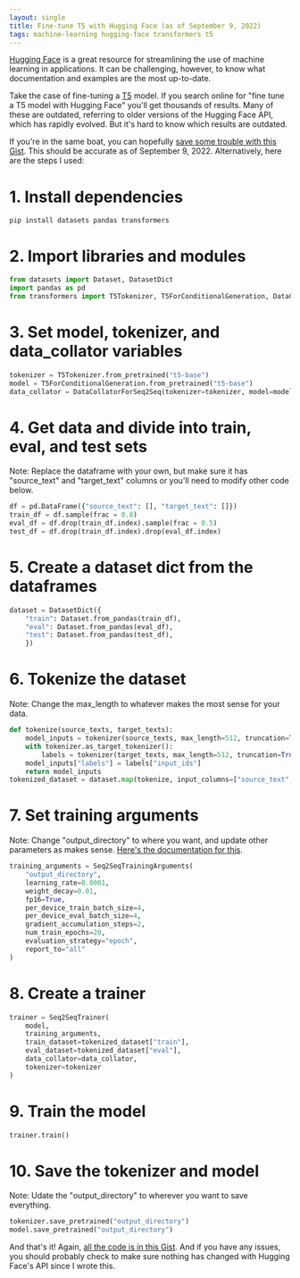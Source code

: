 ```yaml
---
layout: single
title: Fine-tune T5 with Hugging Face (as of September 9, 2022)
tags: machine-learning hugging-face transformers t5
---
```


[Hugging Face](https://huggingface.co/) is a great resource for streamlining the use of machine learning in applications. It can be challenging, however, to know what documentation and examples are the most up-to-date. 

Take the case of fine-tuning a [T5](https://ai.googleblog.com/2020/02/exploring-transfer-learning-with-t5.html) model. If you search online for "fine tune a T5 model with Hugging Face" you'll get thousands of results. Many of these are outdated, referring to older versions of the Hugging Face API, which has rapidly evolved. But it's hard to know which results are outdated.

If you're in the same boat, you can hopefully [save some trouble with this Gist](https://gist.github.com/simonmesmith/0334cef17d06d23ca5fa50c78a956d57). This should be accurate as of September 9, 2022. Alternatively, here are the steps I used:

# 1. Install dependencies

```console
pip install datasets pandas transformers
```

# 2. Import libraries and modules

```python
from datasets import Dataset, DatasetDict
import pandas as pd
from transformers import T5Tokenizer, T5ForConditionalGeneration, DataCollatorForSeq2Seq, Seq2SeqTrainingArguments, Seq2SeqTrainer
```

# 3. Set model, tokenizer, and data_collator variables

```python
tokenizer = T5Tokenizer.from_pretrained("t5-base")
model = T5ForConditionalGeneration.from_pretrained("t5-base")
data_collator = DataCollatorForSeq2Seq(tokenizer=tokenizer, model=model)
```

# 4. Get data and divide into train, eval, and test sets

Note: Replace the dataframe with your own, but make sure it has "source_text" and "target_text" columns or you'll need to modify other code below.

```python
df = pd.DataFrame({"source_text": [], "target_text": []}) 
train_df = df.sample(frac = 0.8)
eval_df = df.drop(train_df.index).sample(frac = 0.5)
test_df = df.drop(train_df.index).drop(eval_df.index)
```

# 5. Create a dataset dict from the dataframes

```python
dataset = DatasetDict({
    "train": Dataset.from_pandas(train_df),
    "eval": Dataset.from_pandas(eval_df),
    "test": Dataset.from_pandas(test_df),
    })
```

# 6. Tokenize the dataset

Note: Change the max_length to whatever makes the most sense for your data.

```python
def tokenize(source_texts, target_texts):
    model_inputs = tokenizer(source_texts, max_length=512, truncation=True)
    with tokenizer.as_target_tokenizer():
        labels = tokenizer(target_texts, max_length=512, truncation=True)
    model_inputs["labels"] = labels["input_ids"]
    return model_inputs
tokenized_dataset = dataset.map(tokenize, input_columns=["source_text", "target_text"], remove_columns=["source_text", "target_text"])
```

# 7. Set training arguments

Note: Change "output_directory" to where you want, and update other parameters as makes sense. [Here's the documentation for this](https://huggingface.co/docs/transformers/v4.21.3/en/main_classes/trainer#transformers.TrainingArguments).

```python
training_arguments = Seq2SeqTrainingArguments(
    "output_directory",
    learning_rate=0.0001,
    weight_decay=0.01,
    fp16=True,
    per_device_train_batch_size=4,
    per_device_eval_batch_size=4,
    gradient_accumulation_steps=2,
    num_train_epochs=20,    
    evaluation_strategy="epoch",
    report_to="all"
)
```

# 8. Create a trainer

```python
trainer = Seq2SeqTrainer(
    model,
    training_arguments,
    train_dataset=tokenized_dataset["train"],
    eval_dataset=tokenized_dataset["eval"],
    data_collator=data_collator,
    tokenizer=tokenizer
)
```

# 9. Train the model

```python
trainer.train()
```

# 10. Save the tokenizer and model

Note: Udate the "output_directory" to wherever you want to save everything.

```python
tokenizer.save_pretrained("output_directory")
model.save_pretrained("output_directory")
```

And that's it! Again, [all the code is in this Gist](https://gist.github.com/simonmesmith/0334cef17d06d23ca5fa50c78a956d57). And if you have any issues, you should probably check to make sure nothing has changed with Hugging Face's API since I wrote this.